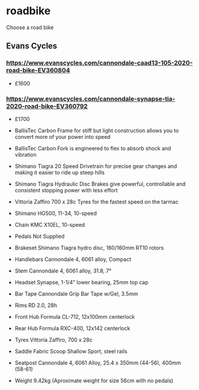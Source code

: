 # roadbike
Choose a road bike


## Evans Cycles

### https://www.evanscycles.com/cannondale-caad13-105-2020-road-bike-EV360804

* £1600

### https://www.evanscycles.com/cannondale-synapse-tia-2020-road-bike-EV360792

* £1700

* BallisTec Carbon Frame for stiff but light construction allows you to convert more of your power into speed

* BallisTec Carbon Fork is engineered to flex to absorb shock and vibration

* Shimano Tiagra 20 Speed Drivetrain for precise gear changes and making it easier to ride up steep hills

*  Shimano Tiagra Hydraulic Disc Brakes give powerful, controllable and consistent stopping power with less effort

* Vittoria Zaffiro 700 x 28c Tyres for the fastest speed on the tarmac


* Shimano HG500, 11-34, 10-speed
* Chain 	KMC X10EL, 10-speed
* Pedals 	Not Supplied
* Brakeset 	Shimano Tiagra hydro disc, 160/160mm RT10 rotors
* Handlebars 	Cannondale 4, 6061 alloy, Compact
* Stem 	Cannondale 4, 6061 alloy, 31.8, 7°
* Headset 	Synapse, 1-1/4” lower bearing, 25mm top cap
* Bar Tape 	Cannondale Grip Bar Tape w/Gel, 3.5mm
* Rims 	RD 2.0, 28h
* Front Hub 	Formula CL-712, 12x100mm centerlock
* Rear Hub 	Formula RXC-400, 12x142 centerlock
* Tyres 	Vittoria Zaffiro, 700 x 28c
* Saddle 	Fabric Scoop Shallow Sport, steel rails
* Seatpost 	Cannondale 4, 6061 Alloy, 25.4 x 350mm (44-56), 400mm (58-61)
* Weight 	9.42kg (Aproximate weight for size 56cm with no pedals)